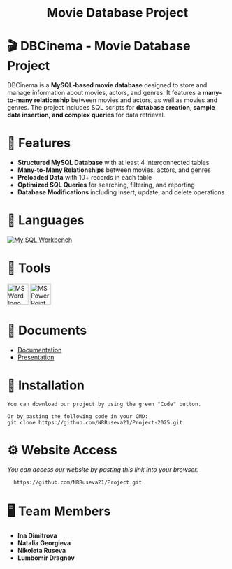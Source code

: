
<h1 align="center">Movie Database Project</h1>

# 🎬 DBCinema - Movie Database Project
  DBCinema is a **MySQL-based movie database** designed to store and manage information about movies, actors, and genres. It features a **many-to-many relationship** between movies and actors, as well as movies and genres. The project includes SQL scripts for **database creation, sample data insertion, and complex queries** for data retrieval.

# 📌 Features

- **Structured MySQL Database** with at least 4 interconnected tables  
- **Many-to-Many Relationships** between movies, actors, and genres  
- **Preloaded Data** with 10+ records in each table  
- **Optimized SQL Queries** for searching, filtering, and reporting  
- **Database Modifications** including insert, update, and delete operations  

# 🚀 Languages 
  <p align="left"> 
  <a href="https://visualstudio.microsoft.com/"><img src="https://it.komar.edu.iq/wp-content/uploads/sites/9/2018/04/mysql_workbench_service_provider_india.jpg" alt="My SQL Workbench"/></a>
 
  </p>
  
# 🔧 Tools 
  <p align="left"> 
 
  <a href="https://www.microsoft.com/en-ww/microsoft-365/word"><img src="https://img.icons8.com/fluency/48/000000/microsoft-word-2019.png" alt="MS Word logo" width=48px /></a>
    <a href="https://www.microsoft.com/en-us/microsoft-365/powerpoint"><img src="https://img.icons8.com/fluency/48/000000/microsoft-powerpoint-2019.png" alt="MS PowerPoint logo" width=48px /></a>
  </p>
  
# 💼 Documents
  <ul>
    <li><a href="Documents/Documentation.docx">Documentation</a></li>
    <li><a href="Documents/Presentation.pptx">Presentation</a></li>
   </ul>


# 🔧 Installation

```
You can download our project by using the green "Code" button.

Or by pasting the following code in your CMD:
git clone https://github.com/NRRuseva21/Project-2025.git
```

# ⚙ Website Access

*You can access our website by pasting this link into your browser.*
```
  https://github.com/NRRuseva21/Project.git
```

# 🖥 Team Members
* **Ina Dimitrova**  
* **Natalia Georgieva** 
* **Nikoleta Ruseva**  
* **Lumbomir Dragnev**  
